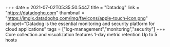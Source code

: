 +++
date = 2021-07-02T05:35:50.544Z
title = "Datadog"
link = "https://datadoghq.com"
thumbnail = "https://imgix.datadoghq.com/img/favicons/apple-touch-icon.png"
snippet="Datadog is the essential monitoring and security platform for cloud applications"
tags = ["log-management","monitoring","security"]
+++
Core collection and visualization features
1-day metric retention
Up to 5 hosts
